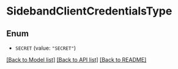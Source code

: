 # SidebandClientCredentialsType

## Enum


* `SECRET` (value: `"SECRET"`)


[[Back to Model list]](../README.md#documentation-for-models) [[Back to API list]](../README.md#documentation-for-api-endpoints) [[Back to README]](../README.md)


